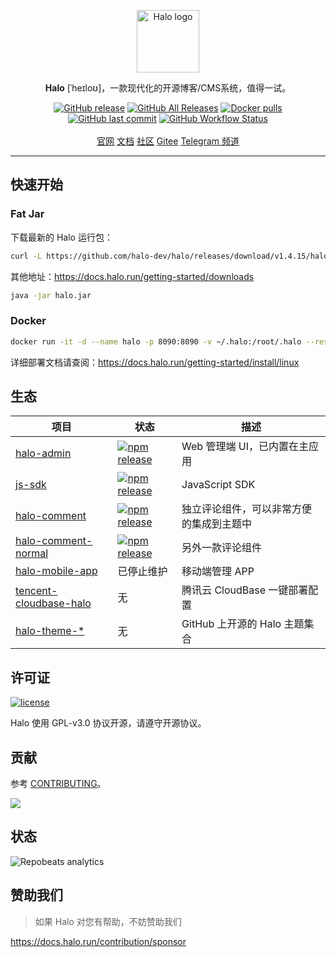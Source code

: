 <p align="center">
    <a href="https://halo.run" target="_blank" rel="noopener noreferrer">
        <img width="100" src="https://halo.run/logo" alt="Halo logo" />
    </a>
</p>

<p align="center"><b>Halo</b> [ˈheɪloʊ]，一款现代化的开源博客/CMS系统，值得一试。</p>

<p align="center">
<a href="https://github.com/halo-dev/halo/releases"><img alt="GitHub release" src="https://img.shields.io/github/release/halo-dev/halo.svg?style=flat-square" /></a>
<a href="https://github.com/halo-dev/halo/releases"><img alt="GitHub All Releases" src="https://img.shields.io/github/downloads/halo-dev/halo/total.svg?style=flat-square" /></a>
<a href="https://hub.docker.com/r/halohub/halo"><img alt="Docker pulls" src="https://img.shields.io/docker/pulls/halohub/halo?style=flat-square" /></a>
<a href="https://github.com/halo-dev/halo/commits"><img alt="GitHub last commit" src="https://img.shields.io/github/last-commit/halo-dev/halo.svg?style=flat-square" /></a>
<a href="https://github.com/halo-dev/halo/actions"><img alt="GitHub Workflow Status" src="https://img.shields.io/github/workflow/status/halo-dev/halo/Halo%20CI?style=flat-square" /></a>
<br></br>
<a href="https://halo.run">官网</a>
<a href="https://docs.halo.run">文档</a>
<a href="https://bbs.halo.run">社区</a>
<a href="https://gitee.com/halo-dev">Gitee</a>
<a href="https://t.me/halo_dev">Telegram 频道</a>
</p>

------------------------------

## 快速开始

### Fat Jar

下载最新的 Halo 运行包：

```bash
curl -L https://github.com/halo-dev/halo/releases/download/v1.4.15/halo-1.4.15.jar --output halo.jar
```

其他地址：<https://docs.halo.run/getting-started/downloads>

```bash
java -jar halo.jar
```

### Docker

```bash
docker run -it -d --name halo -p 8090:8090 -v ~/.halo:/root/.halo --restart=always halohub/halo
```

详细部署文档请查阅：<https://docs.halo.run/getting-started/install/linux>

## 生态

| 项目                                                                         | 状态                                                                                                                                                              | 描述                                     |
| ---------------------------------------------------------------------------- | ----------------------------------------------------------------------------------------------------------------------------------------------------------------- | ---------------------------------------- |
| [halo-admin](https://github.com/halo-dev/halo-admin)                         | <a href="https://www.npmjs.com/package/halo-admin"><img alt="npm release" src="https://img.shields.io/npm/v/halo-admin?style=flat-square"/></a>                   | Web 管理端 UI，已内置在主应用            |
| [js-sdk](https://github.com/halo-dev/js-sdk)                                 | <a href="https://github.com/halo-dev/js-sdk"><img alt="npm release" src="https://img.shields.io/npm/v/@halo-dev/content-api?style=flat-square"/></a>                           | JavaScript SDK                           |
| [halo-comment](https://github.com/halo-dev/halo-comment)                     | <a href="https://www.npmjs.com/package/halo-comment"><img alt="npm release" src="https://img.shields.io/npm/v/halo-comment?style=flat-square"/></a>               | 独立评论组件，可以非常方便的集成到主题中 |
| [halo-comment-normal](https://github.com/halo-dev/halo-comment-normal)       | <a href="https://www.npmjs.com/package/halo-comment-normal"><img alt="npm release" src="https://img.shields.io/npm/v/halo-comment-normal?style=flat-square"/></a> | 另外一款评论组件                         |
| [halo-mobile-app](https://github.com/halo-dev/halo-mobile-app)               | 已停止维护                                                                                                                                                        | 移动端管理 APP                           |
| [tencent-cloudbase-halo](https://github.com/halo-dev/tencent-cloudbase-halo) | 无                                                                                                                                                                | 腾讯云 CloudBase 一键部署配置            |
| [halo-theme-\*](https://github.com/topics/halo-theme)                        | 无                                                                                                                                                                | GitHub 上开源的 Halo 主题集合            |

## 许可证

[![license](https://img.shields.io/github/license/halo-dev/halo.svg?style=flat-square)](https://github.com/halo-dev/halo/blob/master/LICENSE)

Halo 使用 GPL-v3.0 协议开源，请遵守开源协议。

## 贡献

参考 [CONTRIBUTING](https://github.com/halo-dev/halo/blob/master/CONTRIBUTING.md)。

<a href="https://github.com/halo-dev/halo/graphs/contributors"><img src="https://opencollective.com/halo/contributors.svg?width=890&button=false" /></a>

## 状态

![Repobeats analytics](https://repobeats.axiom.co/api/embed/ad008b2151c22e7cf734d2688befaa795d593b95.svg "Repobeats analytics image")

## 赞助我们

> 如果 Halo 对您有帮助，不妨赞助我们

<https://docs.halo.run/contribution/sponsor>
